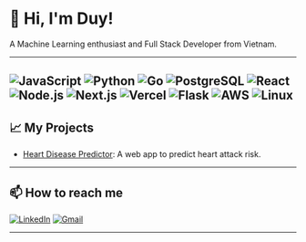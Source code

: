# 👋 Hi, I'm Duy!

A Machine Learning enthusiast and Full Stack Developer from Vietnam.

---

![JavaScript](https://img.shields.io/badge/JavaScript-F7DF1E?style=for-the-badge&logo=javascript&logoColor=222)
![Python](https://img.shields.io/badge/Python-3776AB?style=for-the-badge&logo=python&logoColor=white)
![Go](https://img.shields.io/badge/Go-00ADD8?style=for-the-badge&logo=go&logoColor=white)
![PostgreSQL](https://img.shields.io/badge/PostgreSQL-316192?style=for-the-badge&logo=postgresql&logoColor=white)
![React](https://img.shields.io/badge/React-20232A?style=for-the-badge&logo=react&logoColor=61DAFB)
![Node.js](https://img.shields.io/badge/Node.js-339933?style=for-the-badge&logo=node.js&logoColor=white)
![Next.js](https://img.shields.io/badge/Next.js-000000?style=for-the-badge&logo=next.js&logoColor=white)
![Vercel](https://img.shields.io/badge/Vercel-000000?style=for-the-badge&logo=vercel&logoColor=white)
![Flask](https://img.shields.io/badge/Flask-000000?style=for-the-badge&logo=flask&logoColor=white)
![AWS](https://img.shields.io/badge/Cloud-AWS-informational?style=flat&logo=amazon-aws&color=232F3E)
![Linux](https://img.shields.io/badge/System-Linux-informational?style=flat&logo=linux&color=FCC624)
---

## 📈 My Projects

- [Heart Disease Predictor](https://github.com/dpduy123/CS114_Project): A web app to predict heart attack risk.

---

## 📫 How to reach me

[![LinkedIn](https://img.shields.io/badge/LinkedIn-blue?style=flat&logo=linkedin)](https://www.linkedin.com/in/ph%C6%B0%C6%A1ng-duy-%C4%91%E1%BB%97-6a7844323/)
[![Gmail](https://img.shields.io/badge/Gmail-red?style=flat&logo=gmail)](mailto:dpduy1230901tl@gmail.com)

--- 
